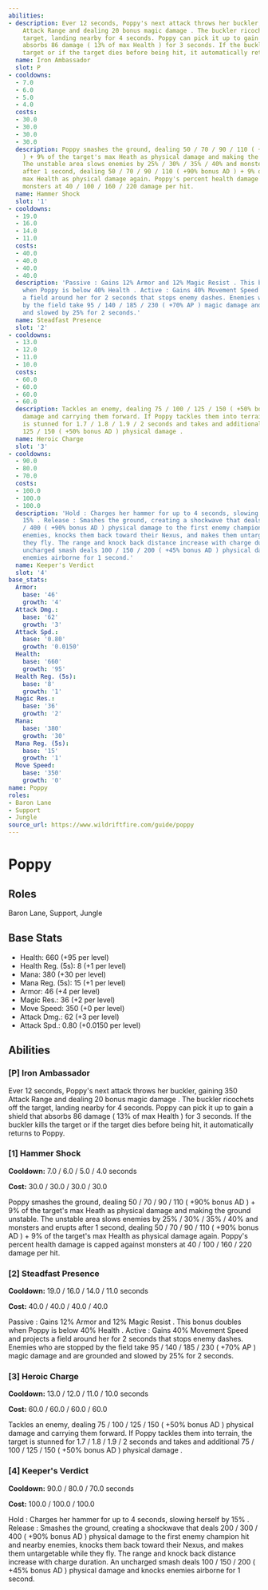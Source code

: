 ```yaml
---
abilities:
- description: Ever 12 seconds, Poppy's next attack throws her buckler, gaining 350
    Attack Range and dealing 20 bonus magic damage . The buckler ricochets off the
    target, landing nearby for 4 seconds. Poppy can pick it up to gain a shield that
    absorbs 86 damage ( 13% of max Health ) for 3 seconds. If the buckler kills the
    target or if the target dies before being hit, it automatically returns to Poppy.
  name: Iron Ambassador
  slot: P
- cooldowns:
  - 7.0
  - 6.0
  - 5.0
  - 4.0
  costs:
  - 30.0
  - 30.0
  - 30.0
  - 30.0
  description: Poppy smashes the ground, dealing 50 / 70 / 90 / 110 ( +90% bonus AD
    ) + 9% of the target's max Heath as physical damage and making the ground unstable.
    The unstable area slows enemies by 25% / 30% / 35% / 40% and monsters and erupts
    after 1 second, dealing 50 / 70 / 90 / 110 ( +90% bonus AD ) + 9% of the target's
    max Health as physical damage again. Poppy's percent health damage is capped against
    monsters at 40 / 100 / 160 / 220 damage per hit.
  name: Hammer Shock
  slot: '1'
- cooldowns:
  - 19.0
  - 16.0
  - 14.0
  - 11.0
  costs:
  - 40.0
  - 40.0
  - 40.0
  - 40.0
  description: 'Passive : Gains 12% Armor and 12% Magic Resist . This bonus doubles
    when Poppy is below 40% Health . Active : Gains 40% Movement Speed and projects
    a field around her for 2 seconds that stops enemy dashes. Enemies who are stopped
    by the field take 95 / 140 / 185 / 230 ( +70% AP ) magic damage and are grounded
    and slowed by 25% for 2 seconds.'
  name: Steadfast Presence
  slot: '2'
- cooldowns:
  - 13.0
  - 12.0
  - 11.0
  - 10.0
  costs:
  - 60.0
  - 60.0
  - 60.0
  - 60.0
  description: Tackles an enemy, dealing 75 / 100 / 125 / 150 ( +50% bonus AD ) physical
    damage and carrying them forward. If Poppy tackles them into terrain, the target
    is stunned for 1.7 / 1.8 / 1.9 / 2 seconds and takes and additional 75 / 100 /
    125 / 150 ( +50% bonus AD ) physical damage .
  name: Heroic Charge
  slot: '3'
- cooldowns:
  - 90.0
  - 80.0
  - 70.0
  costs:
  - 100.0
  - 100.0
  - 100.0
  description: 'Hold : Charges her hammer for up to 4 seconds, slowing herself by
    15% . Release : Smashes the ground, creating a shockwave that deals 200 / 300
    / 400 ( +90% bonus AD ) physical damage to the first enemy champion hit and nearby
    enemies, knocks them back toward their Nexus, and makes them untargetable while
    they fly. The range and knock back distance increase with charge duration. An
    uncharged smash deals 100 / 150 / 200 ( +45% bonus AD ) physical damage and knocks
    enemies airborne for 1 second.'
  name: Keeper's Verdict
  slot: '4'
base_stats:
  Armor:
    base: '46'
    growth: '4'
  Attack Dmg.:
    base: '62'
    growth: '3'
  Attack Spd.:
    base: '0.80'
    growth: '0.0150'
  Health:
    base: '660'
    growth: '95'
  Health Reg. (5s):
    base: '8'
    growth: '1'
  Magic Res.:
    base: '36'
    growth: '2'
  Mana:
    base: '380'
    growth: '30'
  Mana Reg. (5s):
    base: '15'
    growth: '1'
  Move Speed:
    base: '350'
    growth: '0'
name: Poppy
roles:
- Baron Lane
- Support
- Jungle
source_url: https://www.wildriftfire.com/guide/poppy
---
```


# Poppy

## Roles

Baron Lane, Support, Jungle

## Base Stats

- Health: 660 (+95 per level)
- Health Reg. (5s): 8 (+1 per level)
- Mana: 380 (+30 per level)
- Mana Reg. (5s): 15 (+1 per level)
- Armor: 46 (+4 per level)
- Magic Res.: 36 (+2 per level)
- Move Speed: 350 (+0 per level)
- Attack Dmg.: 62 (+3 per level)
- Attack Spd.: 0.80 (+0.0150 per level)

## Abilities

### [P] Iron Ambassador

Ever 12 seconds, Poppy's next attack throws her buckler, gaining 350 Attack Range and dealing 20 bonus magic damage . The buckler ricochets off the target, landing nearby for 4 seconds. Poppy can pick it up to gain a shield that absorbs 86 damage ( 13% of max Health ) for 3 seconds. If the buckler kills the target or if the target dies before being hit, it automatically returns to Poppy.

### [1] Hammer Shock

**Cooldown:** 7.0 / 6.0 / 5.0 / 4.0 seconds

**Cost:** 30.0 / 30.0 / 30.0 / 30.0

Poppy smashes the ground, dealing 50 / 70 / 90 / 110 ( +90% bonus AD ) + 9% of the target's max Heath as physical damage and making the ground unstable. The unstable area slows enemies by 25% / 30% / 35% / 40% and monsters and erupts after 1 second, dealing 50 / 70 / 90 / 110 ( +90% bonus AD ) + 9% of the target's max Health as physical damage again. Poppy's percent health damage is capped against monsters at 40 / 100 / 160 / 220 damage per hit.

### [2] Steadfast Presence

**Cooldown:** 19.0 / 16.0 / 14.0 / 11.0 seconds

**Cost:** 40.0 / 40.0 / 40.0 / 40.0

Passive : Gains 12% Armor and 12% Magic Resist . This bonus doubles when Poppy is below 40% Health . Active : Gains 40% Movement Speed and projects a field around her for 2 seconds that stops enemy dashes. Enemies who are stopped by the field take 95 / 140 / 185 / 230 ( +70% AP ) magic damage and are grounded and slowed by 25% for 2 seconds.

### [3] Heroic Charge

**Cooldown:** 13.0 / 12.0 / 11.0 / 10.0 seconds

**Cost:** 60.0 / 60.0 / 60.0 / 60.0

Tackles an enemy, dealing 75 / 100 / 125 / 150 ( +50% bonus AD ) physical damage and carrying them forward. If Poppy tackles them into terrain, the target is stunned for 1.7 / 1.8 / 1.9 / 2 seconds and takes and additional 75 / 100 / 125 / 150 ( +50% bonus AD ) physical damage .

### [4] Keeper's Verdict

**Cooldown:** 90.0 / 80.0 / 70.0 seconds

**Cost:** 100.0 / 100.0 / 100.0

Hold : Charges her hammer for up to 4 seconds, slowing herself by 15% . Release : Smashes the ground, creating a shockwave that deals 200 / 300 / 400 ( +90% bonus AD ) physical damage to the first enemy champion hit and nearby enemies, knocks them back toward their Nexus, and makes them untargetable while they fly. The range and knock back distance increase with charge duration. An uncharged smash deals 100 / 150 / 200 ( +45% bonus AD ) physical damage and knocks enemies airborne for 1 second.

